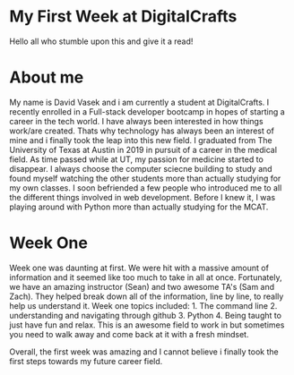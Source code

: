 # My First Week at DigitalCrafts
Hello all who stumble upon this and give it a read! 
# About me
My name is David Vasek and i am currently a student at DigitalCrafts. I recently enrolled in a Full-stack developer bootcamp in hopes of starting a career in the tech world. I have always been interested in how things work/are created. Thats why technology has always been an interest of mine and i finally took the leap into this new field. I graduated from The University of Texas at Austin in 2019 in pursuit of a career in the medical field. As time passed while at UT, my passion for medicine started to disappear. I always choose the computer sciecne building to study and found myself watching the other students more than actually studying for my own classes. I soon befriended a few people who introduced me to all the different things involved in web development. Before I knew it, I was playing around with Python more than actually studying for the MCAT. 
# Week One 
Week one was daunting at first. We were hit with a massive amount of information and it seemed like too much to take in all at once. Fortunately, we have an amazing instructor (Sean) and two awesome TA's (Sam and Zach). They helped break down all of the information, line by line, to really help us understand it.
Week one topics included:
    1. The command line
    2. understanding and navigating through github
    3. Python
    4. Being taught to just have fun and relax. This is an awesome field to work in  but sometimes you need to walk away and come back at it with a fresh mindset.

Overall, the first week was amazing and I cannot believe i finally took the first steps towards my future career field.